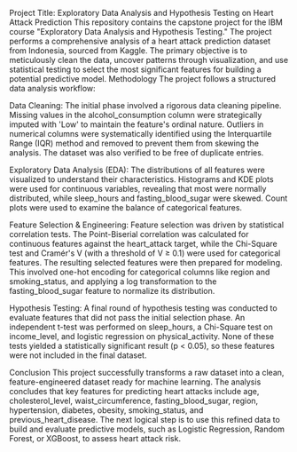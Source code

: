 Project Title: Exploratory Data Analysis and Hypothesis Testing on Heart Attack Prediction
This repository contains the capstone project for the IBM course "Exploratory Data Analysis and Hypothesis Testing." The project performs a comprehensive analysis of a heart attack prediction dataset from Indonesia, sourced from Kaggle. The primary objective is to meticulously clean the data, uncover patterns through visualization, and use statistical testing to select the most significant features for building a potential predictive model.
Methodology
The project follows a structured data analysis workflow:

Data Cleaning: The initial phase involved a rigorous data cleaning pipeline. Missing values in the alcohol_consumption column were strategically imputed with 'Low' to maintain the feature's ordinal nature. Outliers in numerical columns were systematically identified using the Interquartile Range (IQR) method and removed to prevent them from skewing the analysis. The dataset was also verified to be free of duplicate entries.

Exploratory Data Analysis (EDA): The distributions of all features were visualized to understand their characteristics. Histograms and KDE plots were used for continuous variables, revealing that most were normally distributed, while sleep_hours and fasting_blood_sugar were skewed. Count plots were used to examine the balance of categorical features.

Feature Selection & Engineering: Feature selection was driven by statistical correlation tests. The Point-Biserial correlation was calculated for continuous features against the heart_attack target, while the Chi-Square test and Cramér's V (with a threshold of V ≥ 0.1) were used for categorical features. The resulting selected features were then prepared for modeling. This involved one-hot encoding for categorical columns like region and smoking_status, and applying a log transformation to the fasting_blood_sugar feature to normalize its distribution.

Hypothesis Testing: A final round of hypothesis testing was conducted to evaluate features that did not pass the initial selection phase. An independent t-test was performed on sleep_hours, a Chi-Square test on income_level, and logistic regression on physical_activity. None of these tests yielded a statistically significant result (p < 0.05), so these features were not included in the final dataset.

Conclusion
This project successfully transforms a raw dataset into a clean, feature-engineered dataset ready for machine learning. The analysis concludes that key features for predicting heart attacks include age, cholesterol_level, waist_circumference, fasting_blood_sugar, region, hypertension, diabetes, obesity, smoking_status, and previous_heart_disease. The next logical step is to use this refined data to build and evaluate predictive models, such as Logistic Regression, Random Forest, or XGBoost, to assess heart attack risk.
